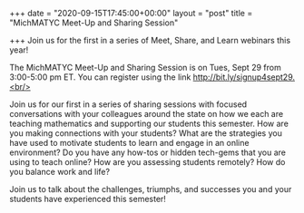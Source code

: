 +++
date = "2020-09-15T17:45:00+00:00"
layout = "post"
title = "MichMATYC Meet-Up and Sharing Session"

+++
Join us for the first in a series of Meet, Share, and Learn webinars this year!<br/>

The MichMATYC Meet-Up and Sharing Session is on Tues, Sept 29 from 3:00-5:00 pm ET. You can register using the link http://bit.ly/signup4sept29.<br/>

Join us for our first in a series of sharing sessions with focused conversations with your colleagues around the state on how we each are teaching mathematics and supporting our students this semester. How are you making connections with your students? What are the strategies you have used to motivate students to learn and engage in an online environment? Do you have any how-tos or hidden tech-gems that you are using to teach online? How are you assessing students remotely? How do you balance work and life?<br/>

Join us to talk about the challenges, triumphs, and successes you and your students have experienced this semester!
